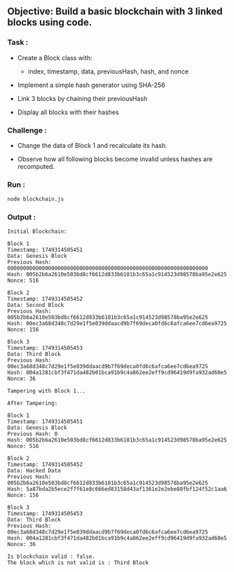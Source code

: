 ## Objective: Build a basic blockchain with 3 linked blocks using code.

### Task :
- Create a Block class with:

    - index, timestamp, data, previousHash, hash, and nonce

- Implement a simple hash generator using SHA-256
- Link 3 blocks by chaining their previousHash
- Display all blocks with their hashes


### Challenge :
- Change the data of Block 1 and recalculate its hash.

- Observe how all following blocks become invalid unless hashes are recomputed.


### Run :
```bash
node blockchain.js
```

### Output :
```
Initial Blockchain:

Block 1
Timestamp: 1749314505451
Data: Genesis Block
Previous Hash: 0000000000000000000000000000000000000000000000000000000000000000
Hash: 005b2b6a2610e503bd8cf6612d833b6101b3c65a1c914523d98578ba95e2e625
Nonce: 516

Block 2
Timestamp: 1749314505452
Data: Second Block
Previous Hash: 005b2b6a2610e503bd8cf6612d833b6101b3c65a1c914523d98578ba95e2e625
Hash: 00ec3a68d348c7d29e1f5e039ddaacd9b7f69deca0fd6c6afca6ee7cd6ea9725
Nonce: 156

Block 3
Timestamp: 1749314505453
Data: Third Block
Previous Hash: 00ec3a68d348c7d29e1f5e039ddaacd9b7f69deca0fd6c6afca6ee7cd6ea9725
Hash: 004a1281cbf3f471da482b01bca91b9c4a862ee2eff9cd96419d9fa932ad60e5
Nonce: 36

Tampering with Block 1...

After Tampering:

Block 1
Timestamp: 1749314505451
Data: Genesis Block
Previous Hash: 0
Hash: 005b2b6a2610e503bd8cf6612d833b6101b3c65a1c914523d98578ba95e2e625
Nonce: 516

Block 2
Timestamp: 1749314505452
Data: Hacked Data
Previous Hash: 005b2b6a2610e503bd8cf6612d833b6101b3c65a1c914523d98578ba95e2e625
Hash: 5a87bda2b5ece2f7f61e8c666ed83158d43af1361e2e2ebe80fbf124f52c1aa6
Nonce: 156

Block 3
Timestamp: 1749314505453
Data: Third Block
Previous Hash: 00ec3a68d348c7d29e1f5e039ddaacd9b7f69deca0fd6c6afca6ee7cd6ea9725
Hash: 004a1281cbf3f471da482b01bca91b9c4a862ee2eff9cd96419d9fa932ad60e5
Nonce: 36

Is blockchain valid : false.
The block which is not valid is : Third Block
```

 